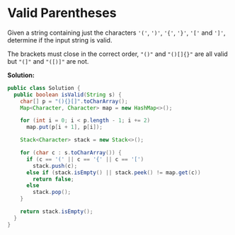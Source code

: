 # Valid Parentheses

Given a string containing just the characters `'('`, `')'`, `'{'`, `'}'`, `'['` and `']'`, determine if the input string is valid.

The brackets must close in the correct order, `"()"` and `"()[]{}"` are all valid but `"(]"` and `"([)]"` are not.

**Solution:**
```java
public class Solution {
  public boolean isValid(String s) {
    char[] p = "(){}[]".toCharArray();
    Map<Character, Character> map = new HashMap<>();

    for (int i = 0; i < p.length - 1; i += 2) 
      map.put(p[i + 1], p[i]);

    Stack<Character> stack = new Stack<>();

    for (char c : s.toCharArray()) {
      if (c == '(' || c == '{' || c == '[')
        stack.push(c);
      else if (stack.isEmpty() || stack.peek() != map.get(c))
        return false;
      else
        stack.pop();
    }

    return stack.isEmpty();
  }
}
```